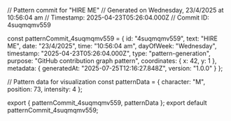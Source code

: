 // Pattern commit for "HIRE ME"
// Generated on Wednesday, 23/4/2025 at 10:56:04 am
// Timestamp: 2025-04-23T05:26:04.000Z
// Commit ID: 4suqmqmv559

const patternCommit_4suqmqmv559 = {
  id: "4suqmqmv559",
  text: "HIRE ME",
  date: "23/4/2025",
  time: "10:56:04 am",
  dayOfWeek: "Wednesday",
  timestamp: "2025-04-23T05:26:04.000Z",
  type: "pattern-generation",
  purpose: "GitHub contribution graph pattern",
  coordinates: {
    x: 42,
    y: 1
  },
  metadata: {
    generatedAt: "2025-07-25T12:16:27.848Z",
    version: "1.0.0"
  }
};

// Pattern data for visualization
const patternData = {
  character: "M",
  position: 73,
  intensity: 4
};

export { patternCommit_4suqmqmv559, patternData };
export default patternCommit_4suqmqmv559;

